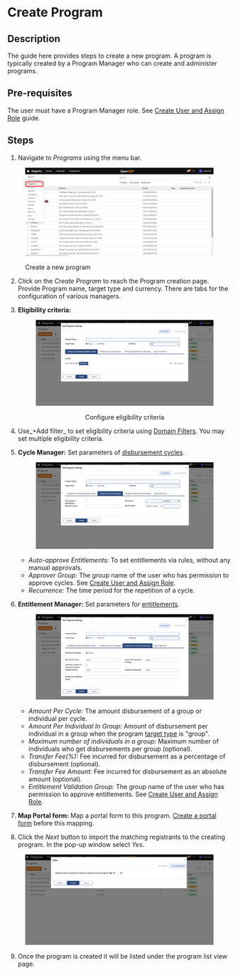 # Create Program

## Description&#x20;

The guide here provides steps to create a new program. A program is typically created by a Program Manager who can create and administer programs.

## Pre-requisites

The user must have a Program Manager role. See [Create User and Assign Role](assign-roles-to-users.md) guide.

## Steps

1. Navigate to _Programs_ using the menu bar.

<figure><img src="../../.gitbook/assets/programs.png" alt=""><figcaption><p>Create a new program</p></figcaption></figure>

2. Click on the _Create Program_ to reach the Program creation page.  Provide Program name, target type and currency. There are tabs for the configuration of various managers.
3.  **Eligibility criteria:**

    <div align="center">

    <figure><img src="../../.gitbook/assets/program-creation-page.png" alt=""><figcaption><p>Configure eligibility criteria</p></figcaption></figure>

    </div>
4. Use_+Add filter_ to set eligibility criteria using [Domain Filters](../../modules/program-management/eligibility.md#domain-filters). You may set multiple eligibility criteria.&#x20;
5.  **Cycle Manager:**  Set parameters of [disbursement cycles](../../modules/beneficiary-management/disbursement-cycles.md).

    <figure><img src="../../.gitbook/assets/cycle-manager.png" alt=""><figcaption></figcaption></figure>

    * _Auto-approve Entitlements:_ To set entitlements via rules, without any manual approvals.
    * _Approver Group:_ The group name of the user who has permission to approve cycles. See [Create User and Assign Role](assign-roles-to-users.md).
    * _Recurrence:_ The time period for the repetition of a cycle.
6.  **Entitlement Manager:**  Set parameters for [entitlements](../../modules/program-management/entitlement.md).



    <figure><img src="../../.gitbook/assets/entitlement-manager.png" alt=""><figcaption></figcaption></figure>

    * _Amount Per Cycle:_ The amount disbursement of a group or individual per cycle.
    * _Amount Per Individual In Group:_ Amount of disbursement per individual in a group when the program [target type](../../modules/beneficiary-management.md#target-types) is "group".
    * _Maximum number of individuals in a group:_  Maximum number of individuals who get disbursements per group (optional).
    * _Transfer Fee(%):_ Fee incurred for disbursement as a percentage of disbursement (optional).
    * _Transfer Fee Amount:_ Fee incurred for disbursement as an absolute amount (optional).
    * _Entitlement Validation Group:_ The group name of the user who has permission to approve entitlements. See [Create User and Assign Role](assign-roles-to-users.md).&#x20;
7. **Map Portal form:** Map a portal form to this program. [Create a portal form](https://app.gitbook.com/o/bnTr6Kp4z4CXR4QVIPSa/s/xkdlCOLME2p03rS8nG8u/\~/changes/168/guides/user-guides/create-portal-form) before this mapping. &#x20;
8. Click the _Next_ button to import the matching registrants to the creating program. In the pop-up window select _Yes_.

<figure><img src="../../.gitbook/assets/maching-registrants.png" alt=""><figcaption></figcaption></figure>

9. Once the program is created it will be listed under the program list view page.


